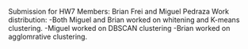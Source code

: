 Submission for HW7
Members: Brian Frei and Miguel Pedraza
Work distribution:
-Both Miguel and Brian worked on whitening and K-means clustering.
-Miguel worked on DBSCAN clustering
-Brian worked on agglomrative clustering.
